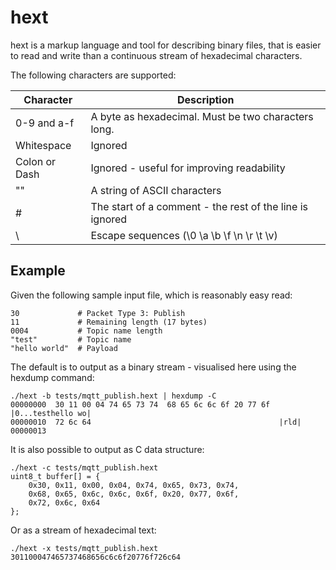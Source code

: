 hext
====

hext is a markup language and tool for describing binary files, that is easier to
read and write than a continuous stream of hexadecimal characters.


The following characters are supported:

| Character     | Description                                              |
|---------------|----------------------------------------------------------|
| 0-9 and a-f   | A byte as hexadecimal. Must be two characters long.      |
| Whitespace    | Ignored                                                  |
| Colon or Dash | Ignored - useful for improving readability               |
| ""            | A string of ASCII characters                             |
| #             | The start of a comment - the rest of the line is ignored |
| \             | Escape sequences (\0 \a \b \f \n \r \t \v)               |


Example
-------

Given the following sample input file, which is reasonably easy read:

    30             # Packet Type 3: Publish
    11             # Remaining length (17 bytes)
    0004           # Topic name length
    "test"         # Topic name
    "hello world"  # Payload

The default is to output as a binary stream - visualised here using the hexdump command:

    ./hext -b tests/mqtt_publish.hext | hexdump -C
    00000000  30 11 00 04 74 65 73 74  68 65 6c 6c 6f 20 77 6f  |0...testhello wo|
    00000010  72 6c 64                                          |rld|
    00000013

It is also possible to output as C data structure:

    ./hext -c tests/mqtt_publish.hext
    uint8_t buffer[] = {
        0x30, 0x11, 0x00, 0x04, 0x74, 0x65, 0x73, 0x74, 
        0x68, 0x65, 0x6c, 0x6c, 0x6f, 0x20, 0x77, 0x6f, 
        0x72, 0x6c, 0x64
    };

Or as a stream of hexadecimal text:

    ./hext -x tests/mqtt_publish.hext
    301100047465737468656c6c6f20776f726c64

